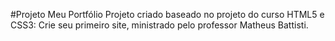 #Projeto Meu Portfólio
Projeto criado baseado no projeto do curso HTML5 e CSS3: Crie seu primeiro site, ministrado pelo professor Matheus Battisti.